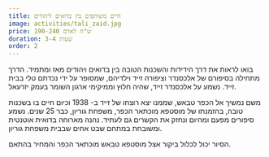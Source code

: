 ```yaml
---
title: חיים משותפים בין בדואים ליהודים
image: activities/tali_zaid.jpg
price: 190-240 ש"ח לאדם
duration: 3-4 שעות
order: 2
---
```

בואו לראות את דרך הידידות והשכנות הטובה בין בדואים ויהודים מאז ומתמיד. הדרך מתחילה בסיפורם של אלכסנדר וציפורה זייד וילדיהם, שמסופר על ידי נכדתם טלי בבית זייד. נשמע על אלכסנדר זייד, שהיה חלוץ וממיקימי ארגון השומר בעמק יזרעאל.

משם נמשיך אל הכפר טבאש, שממנו יצא רוצחו של זייד ב- 1938 וכיום חיים בו בשכנות טובה, בהזמנתו של מוסטפא מוכתאר הכפר, משפחת גוריון, כבר 25 שנים. נשמע סיפורים מפעם ומהיום ונחזק את הקשרים גם לעתיד. נהנה מארוחה בדואית אוטנטית ומשובחת במתחם שבט אחים שבבית משפחת גוריון.

הסיור יכול לכלול ביקור אצל מוסטפא טבאש מוכתאר הכפר והמחיר בהתאם.
